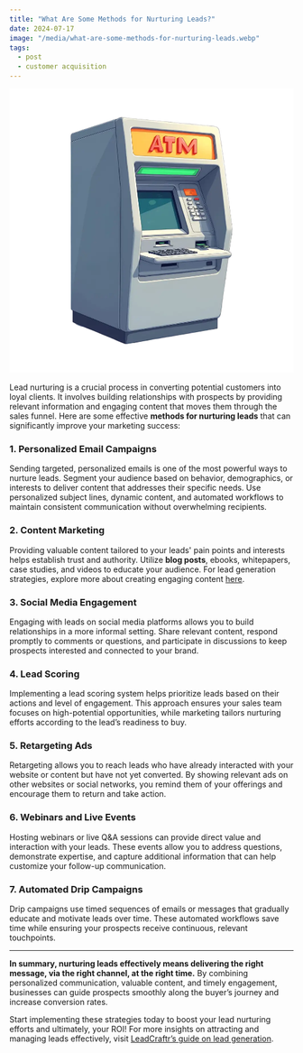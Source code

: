 ```yaml
---
title: "What Are Some Methods for Nurturing Leads?"
date: 2024-07-17
image: "/media/what-are-some-methods-for-nurturing-leads.webp"
tags:
  - post
  - customer acquisition
---
```


![What Are Some Methods for Nurturing Leads?](/media/what-are-some-methods-for-nurturing-leads.webp)

Lead nurturing is a crucial process in converting potential customers into loyal clients. It involves building relationships with prospects by providing relevant information and engaging content that moves them through the sales funnel. Here are some effective **methods for nurturing leads** that can significantly improve your marketing success:

### 1. Personalized Email Campaigns  
Sending targeted, personalized emails is one of the most powerful ways to nurture leads. Segment your audience based on behavior, demographics, or interests to deliver content that addresses their specific needs. Use personalized subject lines, dynamic content, and automated workflows to maintain consistent communication without overwhelming recipients.

### 2. Content Marketing  
Providing valuable content tailored to your leads' pain points and interests helps establish trust and authority. Utilize **blog posts**, ebooks, whitepapers, case studies, and videos to educate your audience. For lead generation strategies, explore more about creating engaging content [here](https://leadcraftr.com/posts/lead-generation/).

### 3. Social Media Engagement  
Engaging with leads on social media platforms allows you to build relationships in a more informal setting. Share relevant content, respond promptly to comments or questions, and participate in discussions to keep prospects interested and connected to your brand.

### 4. Lead Scoring  
Implementing a lead scoring system helps prioritize leads based on their actions and level of engagement. This approach ensures your sales team focuses on high-potential opportunities, while marketing tailors nurturing efforts according to the lead’s readiness to buy.

### 5. Retargeting Ads  
Retargeting allows you to reach leads who have already interacted with your website or content but have not yet converted. By showing relevant ads on other websites or social networks, you remind them of your offerings and encourage them to return and take action.

### 6. Webinars and Live Events  
Hosting webinars or live Q&A sessions can provide direct value and interaction with your leads. These events allow you to address questions, demonstrate expertise, and capture additional information that can help customize your follow-up communication.

### 7. Automated Drip Campaigns  
Drip campaigns use timed sequences of emails or messages that gradually educate and motivate leads over time. These automated workflows save time while ensuring your prospects receive continuous, relevant touchpoints.

---

**In summary, nurturing leads effectively means delivering the right message, via the right channel, at the right time.** By combining personalized communication, valuable content, and timely engagement, businesses can guide prospects smoothly along the buyer’s journey and increase conversion rates.

Start implementing these strategies today to boost your lead nurturing efforts and ultimately, your ROI! For more insights on attracting and managing leads effectively, visit [LeadCraftr’s guide on lead generation](https://leadcraftr.com/posts/lead-generation/).
